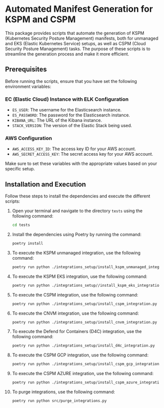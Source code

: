 # Automated Manifest Generation for KSPM and CSPM

This package provides scripts that automate the generation of KSPM (Kubernetes Security Posture Management) manifests, both for unmanaged and EKS (Elastic Kubernetes Service) setups, as well as CSPM (Cloud Security Posture Management) tasks. The purpose of these scripts is to streamline the generation process and make it more efficient.

## Prerequisites

Before running the scripts, ensure that you have set the following environment variables:

### EC (Elastic Cloud) Instance with ELK Configuration

- `ES_USER`: The username for the Elasticsearch instance.
- `ES_PASSWORD`: The password for the Elasticsearch instance.
- `KIBANA_URL`: The URL of the Kibana instance.
- `STACK_VERSION`: The version of the Elastic Stack being used.

### AWS Configuration

- `AWS_ACCESS_KEY_ID`: The access key ID for your AWS account.
- `AWS_SECRET_ACCESS_KEY`: The secret access key for your AWS account.

Make sure to set these variables with the appropriate values based on your specific setup.

## Installation and Execution

Follow these steps to install the dependencies and execute the different scripts:

1. Open your terminal and navigate to the directory `tests` using the following command:

    ```bash
    cd tests
    ```

2. Install the dependencies using Poetry by running the command:

    ``` bash
    poetry install
    ```

3. To execute the KSPM unmanaged integration, use the following command:

    ``` bash
    poetry run python ./integrations_setup/install_kspm_unmanaged_integration.py
    ```

4. To execute the KSPM EKS integration, use the following command:

    ``` bash
    poetry run python ./integrations_setup//install_kspm_eks_integration.py
    ```

5. To execute the CSPM integration, use the following command:

    ``` bash
    poetry run python ./integrations_setup/install_cspm_integration.py
    ```

6. To execute the CNVM integration, use the following command:

    ``` bash
    poetry run python ./integrations_setup/install_cnvm_integration.py
    ```

7. To execute the Defend for Containers (D4C) integration, use the following command:

    ``` bash
    poetry run python ./integrations_setup/install_d4c_integration.py
    ```

8. To execute the CSPM GCP integration, use the following command:

    ``` bash
    poetry run python ./integrations_setup/install_cspm_gcp_integration.py
    ```

9. To execute the CSPM AZURE integration, use the following command:

    ``` bash
    poetry run python ./integrations_setup/install_cspm_azure_integration.py
    ```

10. To purge integrations, use the following command:

    ``` bash
    poetry run python src/purge_integrations.py
    ```